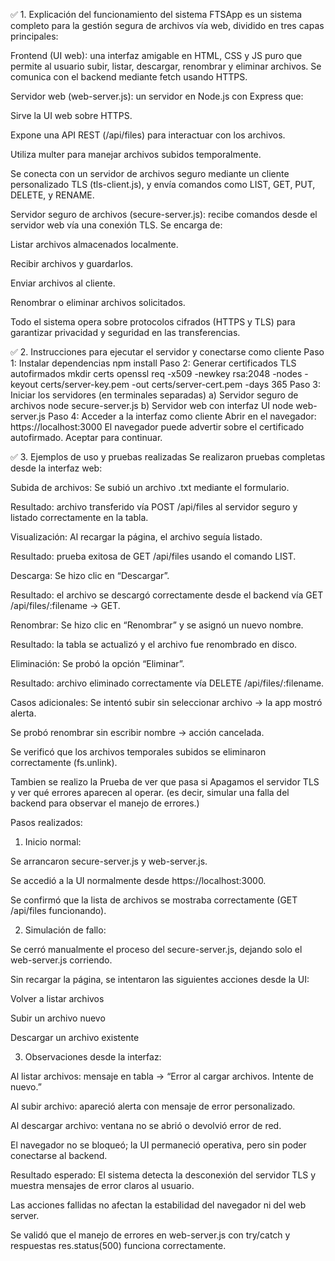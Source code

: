 ✅ 1. Explicación del funcionamiento del sistema
FTSApp es un sistema completo para la gestión segura de archivos vía web, dividido en tres capas principales:

Frontend (UI web): una interfaz amigable en HTML, CSS y JS puro que permite al usuario subir, listar, descargar, renombrar y eliminar archivos. Se comunica con el backend mediante fetch usando HTTPS.

Servidor web (web-server.js): un servidor en Node.js con Express que:

Sirve la UI web sobre HTTPS.

Expone una API REST (/api/files) para interactuar con los archivos.

Utiliza multer para manejar archivos subidos temporalmente.

Se conecta con un servidor de archivos seguro mediante un cliente personalizado TLS (tls-client.js), y envía comandos como LIST, GET, PUT, DELETE, y RENAME.

Servidor seguro de archivos (secure-server.js): recibe comandos desde el servidor web vía una conexión TLS. Se encarga de:

Listar archivos almacenados localmente.

Recibir archivos y guardarlos.

Enviar archivos al cliente.

Renombrar o eliminar archivos solicitados.

Todo el sistema opera sobre protocolos cifrados (HTTPS y TLS) para garantizar privacidad y seguridad en las transferencias.

✅ 2. Instrucciones para ejecutar el servidor y conectarse como cliente
Paso 1: Instalar dependencias
npm install
Paso 2: Generar certificados TLS autofirmados
mkdir certs
openssl req -x509 -newkey rsa:2048 -nodes -keyout certs/server-key.pem -out certs/server-cert.pem -days 365
Paso 3: Iniciar los servidores (en terminales separadas)
a) Servidor seguro de archivos
node secure-server.js
b) Servidor web con interfaz UI
node web-server.js
Paso 4: Acceder a la interfaz como cliente
Abrir en el navegador:
https://localhost:3000
El navegador puede advertir sobre el certificado autofirmado. Aceptar para continuar.

✅ 3. Ejemplos de uso y pruebas realizadas
Se realizaron pruebas completas desde la interfaz web:

 Subida de archivos:
Se subió un archivo .txt mediante el formulario.

Resultado: archivo transferido vía POST /api/files al servidor seguro y listado correctamente en la tabla.

 Visualización:
Al recargar la página, el archivo seguía listado.

Resultado: prueba exitosa de GET /api/files usando el comando LIST.

 Descarga:
Se hizo clic en “Descargar”.

Resultado: el archivo se descargó correctamente desde el backend vía GET /api/files/:filename → GET.

 Renombrar:
Se hizo clic en “Renombrar” y se asignó un nuevo nombre.

Resultado: la tabla se actualizó y el archivo fue renombrado en disco.

 Eliminación:
Se probó la opción “Eliminar”.

Resultado: archivo eliminado correctamente vía DELETE /api/files/:filename.

 Casos adicionales:
Se intentó subir sin seleccionar archivo → la app mostró alerta.

Se probó renombrar sin escribir nombre → acción cancelada.

Se verificó que los archivos temporales subidos se eliminaron correctamente (fs.unlink).

Tambien se realizo la Prueba de ver que pasa si Apagamos el servidor TLS y ver qué errores aparecen al operar.
(es decir, simular una falla del backend para observar el manejo de errores.)

Pasos realizados:
1. Inicio normal:

Se arrancaron secure-server.js y web-server.js.

Se accedió a la UI normalmente desde https://localhost:3000.

Se confirmó que la lista de archivos se mostraba correctamente (GET /api/files funcionando).

2. Simulación de fallo:

Se cerró manualmente el proceso del secure-server.js, dejando solo el web-server.js corriendo.

Sin recargar la página, se intentaron las siguientes acciones desde la UI:

Volver a listar archivos

Subir un archivo nuevo

Descargar un archivo existente

3. Observaciones desde la interfaz:

Al listar archivos: mensaje en tabla → “Error al cargar archivos. Intente de nuevo.”

Al subir archivo: apareció alerta con mensaje de error personalizado.

Al descargar archivo: ventana no se abrió o devolvió error de red.

El navegador no se bloqueó; la UI permaneció operativa, pero sin poder conectarse al backend.

Resultado esperado:
El sistema detecta la desconexión del servidor TLS y muestra mensajes de error claros al usuario.

Las acciones fallidas no afectan la estabilidad del navegador ni del web server.

Se validó que el manejo de errores en web-server.js con try/catch y respuestas res.status(500) funciona correctamente.
   



